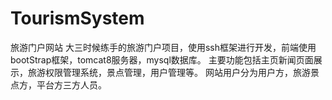 # TourismSystem
旅游门户网站
大三时候练手的旅游门户项目，使用ssh框架进行开发，前端使用bootStrap框架，tomcat8服务器，mysql数据库。
主要功能包括主页新闻页面展示，旅游权限管理系统，景点管理，用户管理等。
网站用户分为用户方，旅游景点方，平台方三方人员。
